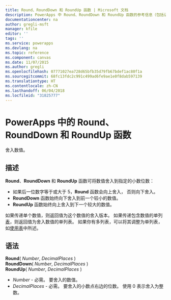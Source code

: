 ```yaml
---
title: Round、RoundDown 和 RoundUp 函数 | Microsoft 文档
description: PowerApps 中 Round、RoundDown 和 RoundUp 函数的参考信息（包括语法）
documentationcenter: na
author: gregli-msft
manager: kfile
editor: ''
tags: ''
ms.service: powerapps
ms.devlang: na
ms.topic: reference
ms.component: canvas
ms.date: 11/07/2015
ms.author: gregli
ms.openlocfilehash: 07771027ea728d65bfb35d79fb67bdef1ac80f1a
ms.sourcegitcommit: 68fc13fdc2c991c499ad6fe9ae1e0f8dab597139
ms.translationtype: HT
ms.contentlocale: zh-CN
ms.lasthandoff: 06/04/2018
ms.locfileid: "31825777"
---
```

# <a name="round-rounddown-and-roundup-functions-in-powerapps"></a>PowerApps 中的 Round、RoundDown 和 RoundUp 函数
舍入数值。

## <a name="description"></a>描述
**Round**、**RoundDown** 和 **RoundUp** 函数可将数值舍入到指定的小数位数：

* 如果后一位数字等于或大于 5，**Round** 函数会向上舍入， 否则向下舍入。
* **RoundDown** 函数始终向下舍入到前一个较小的数值。
* **RoundUp** 函数始终向上舍入到下一个较大的数值。

如果传递单个数值，则返回值为这个数值的舍入版本。  如果传递包含数值的单列[表](../working-with-tables.md)，则返回值为舍入数值的单列表。 如果你有多列表，可以将其调整为单列表，如[使用表](../working-with-tables.md)中所述。

## <a name="syntax"></a>语法
**Round**( *Number*, *DecimalPlaces* )<br>**RoundDown**( *Number*, *DecimalPlaces* )<br>**RoundUp**( *Number*, *DecimalPlaces* )

* *Number* - 必需。 要舍入的数值。
* *DecimalPlaces* - 必需。  要舍入的小数点右边的位数。  使用 0 表示舍入为整数。  

